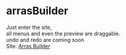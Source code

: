 # arrasBuilder  
Just enter the site,  
all menus and even the preview are draggable.  
undo and redo are coming soon  
Site: [Arras Builder](https://hecker7734.github.io/arrasBuilder/)
